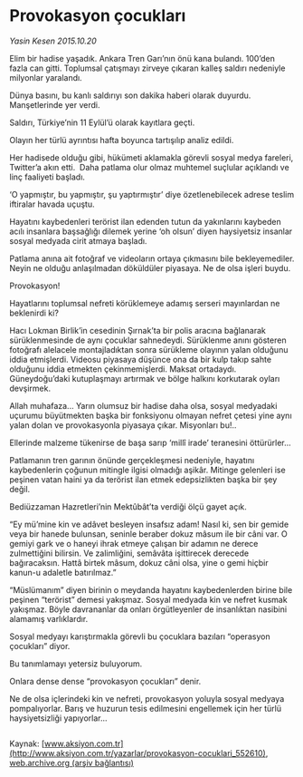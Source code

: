 # Provokasyon çocukları

*Yasin Kesen 2015.10.20*

<div class="pNewsDetailMainContent ctx_content" itemprop="articleBody">
 <p>
  Elim bir hadise yaşadık. Ankara Tren Garı’nın önü kana bulandı. 100’den fazla can gitti. Toplumsal çatışmayı zirveye çıkaran kalleş saldırı nedeniyle milyonlar yaralandı.
 </p>
 <p>
  Dünya basını, bu kanlı saldırıyı son dakika haberi olarak duyurdu. Manşetlerinde yer verdi.
 </p>
 <p>
  Saldırı, Türkiye’nin 11 Eylül’ü olarak kayıtlara geçti.
 </p>
 <p>
  Olayın her türlü ayrıntısı hafta boyunca tartışılıp analiz edildi.
 </p>
 <p>
  Her hadisede olduğu gibi, hükümeti aklamakla görevli sosyal medya fareleri, Twitter’a akın etti.  Daha patlama olur olmaz muhtemel suçlular açıklandı ve linç faaliyeti başladı.
 </p>
 <p>
  ‘O yapmıştır, bu yapmıştır, şu yaptırmıştır’ diye özetlenebilecek adrese teslim iftiralar havada uçuştu.
 </p>
 <p>
  Hayatını kaybedenleri terörist ilan edenden tutun da yakınlarını kaybeden acılı insanlara başsağlığı dilemek yerine ‘oh olsun’ diyen haysiyetsiz insanlar sosyal medyada cirit atmaya başladı.
 </p>
 <p>
  Patlama anına ait fotoğraf ve videoların ortaya çıkmasını bile bekleyemediler. Neyin ne olduğu anlaşılmadan döküldüler piyasaya. Ne de olsa işleri buydu.
 </p>
 <p>
  Provokasyon!
 </p>
 <p>
  Hayatlarını toplumsal nefreti körüklemeye adamış serseri mayınlardan ne beklenirdi ki?
 </p>
 <p>
  Hacı Lokman Birlik’in cesedinin Şırnak’ta bir polis aracına bağlanarak sürüklenmesinde de aynı çocuklar sahnedeydi. Sürüklenme anını gösteren fotoğrafı alelacele montajladıktan sonra sürükleme olayının yalan olduğunu iddia etmişlerdi. Videosu piyasaya düşünce ona da bir kulp takıp sahte olduğunu iddia etmekten çekinmemişlerdi. Maksat ortadaydı. Güneydoğu’daki kutuplaşmayı artırmak ve bölge halkını korkutarak oyları devşirmek.
 </p>
 <p>
  Allah muhafaza... Yarın olumsuz bir hadise daha olsa, sosyal medyadaki uçurumu büyütmekten başka bir fonksiyonu olmayan nefret çetesi yine aynı yalan dolan ve provokasyonla piyasaya çıkar. Misyonları bu!..
 </p>
 <p>
  Ellerinde malzeme tükenirse de başa sarıp ‘millî irade’ teranesini öttürürler...
 </p>
 <p>
  Patlamanın tren garının önünde gerçekleşmesi nedeniyle, hayatını kaybedenlerin çoğunun mitingle ilgisi olmadığı aşikâr. Mitinge gelenleri ise peşinen vatan haini ya da terörist ilan etmek edepsizlikten başka bir şey değil.
 </p>
 <p>
  Bediüzzaman Hazretleri’nin Mektûbât’ta verdiği ölçü gayet açık.
 </p>
 <p>
  “Ey mü’mine kin ve adâvet besleyen insafsız adam! Nasıl ki, sen bir gemide veya bir hanede bulunsan, seninle beraber dokuz mâsum ile bir câni var. O gemiyi gark ve o haneyi ihrak etmeye çalışan bir adamın ne derece zulmettiğini bilirsin. Ve zalimliğini, semâvâta işittirecek derecede bağıracaksın. Hattâ birtek mâsum, dokuz câni olsa, yine o gemi hiçbir kanun-u adaletle batırılmaz.”
 </p>
 <p>
  “Müslümanım” diyen birinin o meydanda hayatını kaybedenlerden birine bile peşinen “terörist” demesi yakışmaz. Sosyal medyada kin ve nefret kusmak yakışmaz. Böyle davrananlar da onları örgütleyenler de insanlıktan nasibini alamamış varlıklardır.
 </p>
 <p>
  Sosyal medyayı karıştırmakla görevli bu çocuklara bazıları “operasyon çocukları” diyor.
 </p>
 <p>
  Bu tanımlamayı yetersiz buluyorum.
 </p>
 <p>
  Onlara dense dense “provokasyon çocukları” denir.
 </p>
 <p>
  Ne de olsa içlerindeki kin ve nefreti, provokasyon yoluyla sosyal medyaya pompalıyorlar. Barış ve huzurun tesis edilmesini engellemek için her türlü haysiyetsizliği yapıyorlar...
 </p>
 <p>
  <img alt="" src="http://web.archive.org/web/20151021122138im_/http://medya.aksiyon.com.tr//aksiyon/2015/10/19/572232.jpg"/>
 </p>
</div>


Kaynak: [www.aksiyon.com.tr](http://www.aksiyon.com.tr/yazarlar/provokasyon-cocuklari_552610), [web.archive.org (arşiv bağlantısı)](http://web.archive.org/web/20151021122138/http://www.aksiyon.com.tr/yazarlar/provokasyon-cocuklari_552610)
